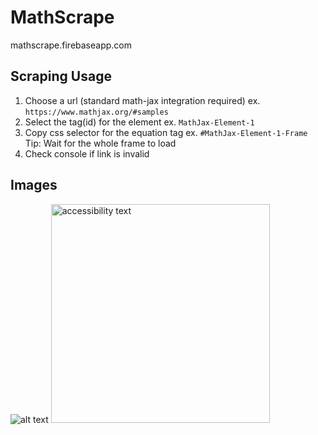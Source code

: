 # MathScrape

mathscrape.firebaseapp.com

## Scraping Usage 
1) Choose a url (standard math-jax integration required) ex. `https://www.mathjax.org/#samples`
2) Select the tag(id) for the element ex. `MathJax-Element-1`
3) Copy css selector for the equation tag ex. `#MathJax-Element-1-Frame` Tip: Wait for the whole frame to load 
4) Check console if link is invalid

## Images 
![alt text](https://i.ibb.co/4stJ9C1/Screenshot-20190326-103504-Chrome.jpg)
<img src="https://i.ibb.co/4stJ9C1/Screenshot-20190326-103504-Chrome.jpg" width="350" alt="accessibility text">
